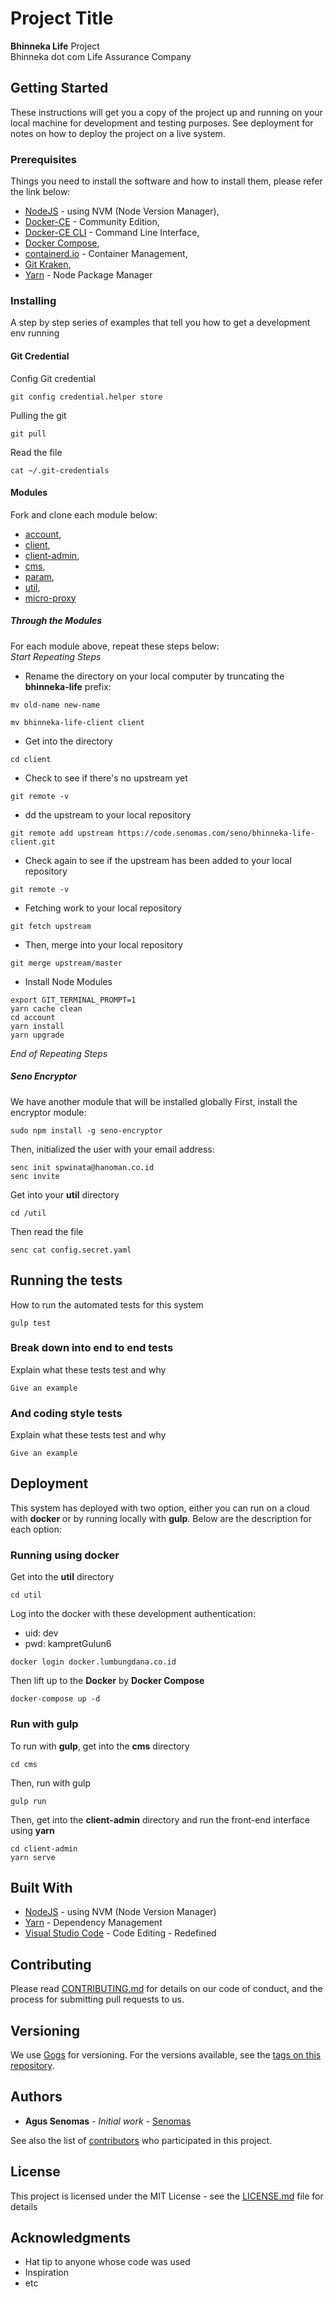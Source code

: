 # Project Title

**Bhinneka Life** Project  
Bhinneka dot com Life Assurance Company

## Getting Started

These instructions will get you a copy of the project up and running on your local machine for development and testing purposes. See deployment for notes on how to deploy the project on a live system.

### Prerequisites

Things you need to install the software and how to install them, please refer the link below:

* [NodeJS](https://github.com/creationix/nvm) - using NVM (Node Version Manager),
* [Docker-CE](https://docs.docker.com/install/linux/docker-ce/ubuntu/) - Community Edition,
* [Docker-CE CLI](https://docs.docker.com/install/linux/linux-postinstall/) - Command Line Interface,
* [Docker Compose](https://docs.docker.com/compose/install/),
* [containerd.io](https://containerd.io/) - Container Management,
* [Git Kraken](https://www.liquidweb.com/kb/install-git-ubuntu-16-04-lts/),
* [Yarn](https://linuxize.com/post/how-to-install-yarn-on-ubuntu-18-04/) - Node Package Manager


### Installing

A step by step series of examples that tell you how to get a development env running

#### Git Credential
Config Git credential
```
git config credential.helper store
```
Pulling the git
```
git pull
```
Read the file
```
cat ~/.git-credentials
```
#### Modules
Fork and clone each module below:
* [account](https://code.senomas.com/seno/bhinneka-life-account.git),
* [client](https://code.senomas.com/seno/bhinneka-life-client.git),
* [client-admin](https://code.senomas.com/seno/bhinneka-life-client-admin.git),
* [cms](https://code.senomas.com/seno/bhinneka-life-cms.git),
* [param](https://code.senomas.com/seno/bhinneka-life-param.git),
* [util](https://code.senomas.com/seno/bhinneka-life-util.git),
* [micro-proxy](https://code.senomas.com/seno/micro-proxy.git)

##### Through the Modules
For each module above, repeat these steps below:  
*Start Repeating Steps*
* Rename the directory on your local computer by truncating the **bhinneka-life** prefix:  
```
mv old-name new-name
```
```
mv bhinneka-life-client client
```
* Get into the directory
```
cd client
```
* Check to see if there's no upstream yet
```
git remote -v
```
* dd the upstream to your local repository
```
git remote add upstream https://code.senomas.com/seno/bhinneka-life-client.git
```
* Check again to see if the upstream has been added to your local repository
```
git remote -v
```
* Fetching work to your local repository
```
git fetch upstream
```
* Then, merge into your local repository
```
git merge upstream/master
```
* Install Node Modules
```
export GIT_TERMINAL_PROMPT=1
yarn cache clean
cd account
yarn install
yarn upgrade
```
*End of Repeating Steps*

##### Seno Encryptor
We have another module that will be installed globally
First, install the encryptor module:
```
sudo npm install -g seno-encryptor
```
Then, initialized the user with your email address:
```
senc init spwinata@hanoman.co.id
senc invite
```
Get into your **util** directory
```
cd /util
```
Then read the file
```
senc cat config.secret.yaml
```

## Running the tests

How to run the automated tests for this system
```
gulp test
```

### Break down into end to end tests

Explain what these tests test and why

```
Give an example
```

### And coding style tests

Explain what these tests test and why

```
Give an example
```

## Deployment

This system has deployed with two option, either you can run on a cloud with **docker** or by running locally with **gulp**. Below are the description for each option:
### Running using docker  
Get into the **util** directory
```
cd util
```
Log into the docker with these development authentication:
* uid: dev
* pwd: kampretGulun6

```
docker login docker.lumbungdana.co.id
```
Then lift up to the **Docker** by **Docker Compose**
```
docker-compose up -d
```

### Run with gulp
To run with **gulp**, get into the **cms** directory
```
cd cms
```
Then, run with gulp
```
gulp run
```
Then, get into the **client-admin** directory and run the front-end interface using **yarn**
```
cd client-admin
yarn serve
```

## Built With

* [NodeJS](https://github.com/creationix/nvm) - using NVM (Node Version Manager)
* [Yarn](https://yarnpkg.com/en/) - Dependency Management
* [Visual Studio Code](https://code.visualstudio.com/) - Code Editing - Redefined

## Contributing

Please read [CONTRIBUTING.md](https://code.senomas.com/subhan) for details on our code of conduct, and the process for submitting pull requests to us.

## Versioning

We use [Gogs](https://gogs.io/) for versioning. For the versions available, see the [tags on this repository](https://code.senomas.com/).

## Authors

* **Agus Senomas** - *Initial work* - [Senomas](https://code.senomas.com/)

See also the list of [contributors](https://github.com/your/project/contributors) who participated in this project.

## License

This project is licensed under the MIT License - see the [LICENSE.md](LICENSE.md) file for details

## Acknowledgments

* Hat tip to anyone whose code was used
* Inspiration
* etc
